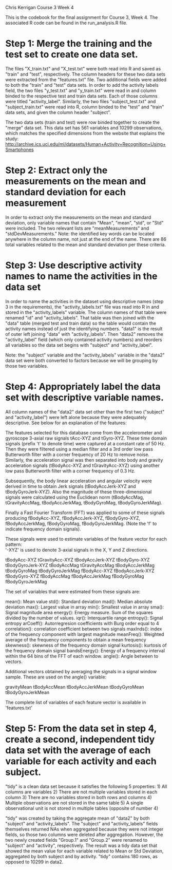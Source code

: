 Chris Kerrigan
Course 3 Week 4

This is the codebook for the final assignment for Course 3, Week 4. The associated R code can be found in the run_analysis.R file.

Step 1: Merge the training and the test set to create one data set.
====================================================================
The files "X_train.txt" and "X_test.txt" were both read into R and saved as "train" and "test", respectively. The column headers for these
two data sets were extracted from the "features.txt" file. Two additional fields were added to both the "train" and "test" data sets.
In order to add the activity labels field, the two files "y_test.txt" and "y_train.txt" were read in and column
binded to the respective test and train data sets. Each of those columns were titled "activity_label". Similarly, the two files 
"subject_test.txt" and "subject_train.txt" were read into R, column binded to the "test" and "train" data sets, and given the column
header "subject".

The two data sets (train and test) were row binded together to create the  "merge" data set. This data set has 561 variables and 10299 observations, 
which matches the specified dimensions from the website that explains the study:
http://archive.ics.uci.edu/ml/datasets/Human+Activity+Recognition+Using+Smartphones

Step 2: Extract only the measurements on the mean and standard deviation for each measurement
==============================================================================================
In order to extract only the measurements on the mean and standard deviation, only variable names that contain "Mean", "mean", "std",
or "Std" were included. The two relevant lists are "meanMeasurements" and "stdDevMeasurements."
Note: the identified key words can be located anywhere in the column name, not just at the end of the name. There are 86 total variables
related to the mean and standard deviation per these criteria.

Step 3: Use descriptive activity names to name the activities in the data set
==============================================================================
In order to name the activities in the dataset using descriptive names (step 3 in the requirements), the "activity_labels.txt" file was
read into R in and stored in the "activity_labels" variable. The column names of that table were renamed "id" and "activity_labels". That 
table was then joined with the "data" table (merged test and train data) so the table would contain the activity names instead of just
the identifying numbers. "data1" is the result of outer left joining "data" with "activity_labels". Then "data2" removes the "activity_label"
field (which only contained activity numbers) and reorders all variables so the data set begins with "subject" and "activity_label".

Note: the "subject" variable and the "activity_labels" variable in the "data2" data set were both converted to factors because we will be
grouping by those two variables. 

Step 4: Appropriately label the data set with descriptive variable names.
=========================================================================
All column names of the "data2" data set other than the first two ("subject" and "activity_label") were left alone because they were adequately
descriptive. See below for an explanation of the features:

The features selected for this database come from the accelerometer and gyroscope 3-axial raw signals tAcc-XYZ and tGyro-XYZ. 
These time domain signals (prefix 't' to denote time) were captured at a constant rate of 50 Hz. Then they were filtered using 
a median filter and a 3rd order low pass Butterworth filter with a corner frequency of 20 Hz to remove noise. Similarly, the 
acceleration signal was then separated into body and gravity acceleration signals (tBodyAcc-XYZ and tGravityAcc-XYZ) using another 
low pass Butterworth filter with a corner frequency of 0.3 Hz. 

Subsequently, the body linear acceleration and angular velocity were derived in time to obtain Jerk signals (tBodyAccJerk-XYZ and 
tBodyGyroJerk-XYZ). Also the magnitude of these three-dimensional signals were calculated using the Euclidean norm (tBodyAccMag, 
tGravityAccMag, tBodyAccJerkMag, tBodyGyroMag, tBodyGyroJerkMag). 

Finally a Fast Fourier Transform (FFT) was applied to some of these signals producing fBodyAcc-XYZ, fBodyAccJerk-XYZ, fBodyGyro-XYZ, 
fBodyAccJerkMag, fBodyGyroMag, fBodyGyroJerkMag. (Note the 'f' to indicate frequency domain signals). 

These signals were used to estimate variables of the feature vector for each pattern:  
'-XYZ' is used to denote 3-axial signals in the X, Y and Z directions.

tBodyAcc-XYZ
tGravityAcc-XYZ
tBodyAccJerk-XYZ
tBodyGyro-XYZ
tBodyGyroJerk-XYZ
tBodyAccMag
tGravityAccMag
tBodyAccJerkMag
tBodyGyroMag
tBodyGyroJerkMag
fBodyAcc-XYZ
fBodyAccJerk-XYZ
fBodyGyro-XYZ
fBodyAccMag
fBodyAccJerkMag
fBodyGyroMag
fBodyGyroJerkMag

The set of variables that were estimated from these signals are: 

mean(): Mean value
std(): Standard deviation
mad(): Median absolute deviation 
max(): Largest value in array
min(): Smallest value in array
sma(): Signal magnitude area
energy(): Energy measure. Sum of the squares divided by the number of values. 
iqr(): Interquartile range 
entropy(): Signal entropy
arCoeff(): Autorregresion coefficients with Burg order equal to 4
correlation(): correlation coefficient between two signals
maxInds(): index of the frequency component with largest magnitude
meanFreq(): Weighted average of the frequency components to obtain a mean frequency
skewness(): skewness of the frequency domain signal 
kurtosis(): kurtosis of the frequency domain signal 
bandsEnergy(): Energy of a frequency interval within the 64 bins of the FFT of each window.
angle(): Angle between to vectors.

Additional vectors obtained by averaging the signals in a signal window sample. These are used on the angle() variable:

gravityMean
tBodyAccMean
tBodyAccJerkMean
tBodyGyroMean
tBodyGyroJerkMean

The complete list of variables of each feature vector is available in 'features.txt'


Step 5: From the data set in step 4, create a second, independent tidy data set with the average of each variable for each activity and each subject.
======================================================================================================================================================
"tidy" is a clean data set because it satisfies the following 5 properties:
	1) All columns are variables
	2) There are not multiple variables stored in each column
	3) There are no variables  stored in both rows and columns
	4) Multiple observations are not stored in the same table
	5) A single observational unit is not stored in multiple tables (opposite of number 4)
	
"tidy" was created by taking the aggregate mean of "data2" by both "subject" and "activity_labels". The "subject" and "activity_labels" fields themselves
returned NAs when aggregated because they were not integer fields, so those two columns were deleted after aggregation. However, the two newly created
fields "Group.1" and "Group.2" were renamed to "subject" and "activity", respectively. The result was a tidy data set that showed the mean value for each 
variable related to Mean or Std Deviation, aggregated by both subject and by activity. "tidy" contains 180 rows, as opposed to 10299 in data2.



